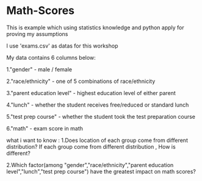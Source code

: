 # Math-Scores

This is example which using statistics knowledge and python apply for proving my assumptions

I use 'exams.csv' as datas for this workshop

My data contains 6 columns below:

1."gender" - male / female

2."race/ethnicity" - one of 5 combinations of race/ethnicity

3."parent education level" - highest education level of either parent

4."lunch" - whether the student receives free/reduced or standard lunch

5."test prep course" - whether the student took the test preparation course

6."math" - exam score in math

what i want to know :
1.Does location of each group come from different distribution? If each group come from different distribution , How is different?

2.Which factor(among "gender","race/ethnicity","parent education level","lunch","test prep course") have the greatest impact on math scores?
